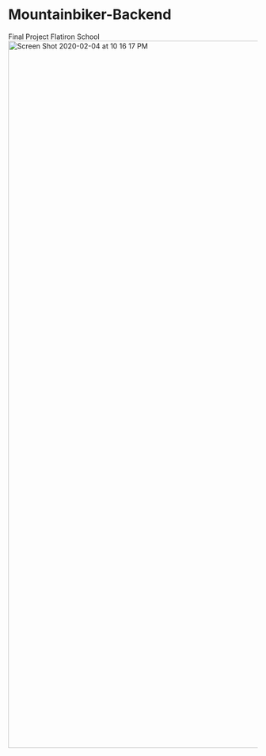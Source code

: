 # Mountainbiker-Backend
Final Project Flatiron School
<img width="1425" alt="Screen Shot 2020-02-04 at 10 16 17 PM" src="https://user-images.githubusercontent.com/44908424/73810397-01452380-479c-11ea-9921-e37c988a7732.png">
